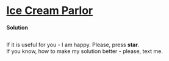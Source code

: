 # [Ice Cream Parlor](https://www.hackerrank.com/challenges/icecream-parlor/problem)

**Solution**
<br>
```python
```

If it is useful for you - I am happy. Please, press **star**.
<br>
If you know, how to make my solution better - please, text me.
